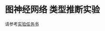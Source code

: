 # 图神经网络 类型推断实验
请参考[实验任务书](https://github.com/3usi9/type_prediction_lab/blob/master/%E5%AE%9E%E9%AA%8C%E4%BB%BB%E5%8A%A1%E4%B9%A6.ipynb)
